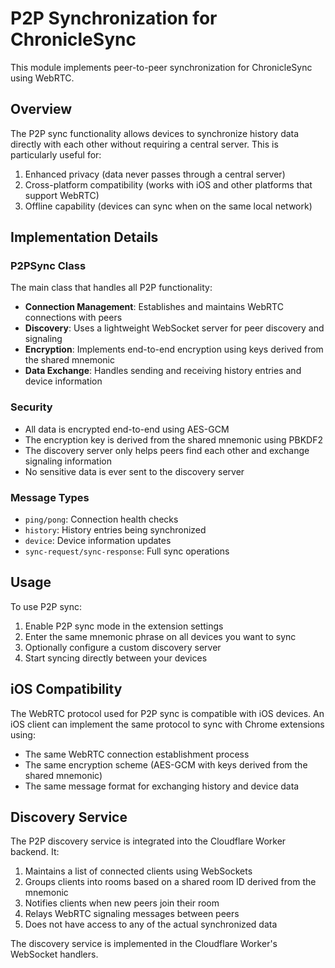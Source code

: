 # P2P Synchronization for ChronicleSync

This module implements peer-to-peer synchronization for ChronicleSync using WebRTC.

## Overview

The P2P sync functionality allows devices to synchronize history data directly with each other without requiring a central server. This is particularly useful for:

1. Enhanced privacy (data never passes through a central server)
2. Cross-platform compatibility (works with iOS and other platforms that support WebRTC)
3. Offline capability (devices can sync when on the same local network)

## Implementation Details

### P2PSync Class

The main class that handles all P2P functionality:

- **Connection Management**: Establishes and maintains WebRTC connections with peers
- **Discovery**: Uses a lightweight WebSocket server for peer discovery and signaling
- **Encryption**: Implements end-to-end encryption using keys derived from the shared mnemonic
- **Data Exchange**: Handles sending and receiving history entries and device information

### Security

- All data is encrypted end-to-end using AES-GCM
- The encryption key is derived from the shared mnemonic using PBKDF2
- The discovery server only helps peers find each other and exchange signaling information
- No sensitive data is ever sent to the discovery server

### Message Types

- `ping/pong`: Connection health checks
- `history`: History entries being synchronized
- `device`: Device information updates
- `sync-request/sync-response`: Full sync operations

## Usage

To use P2P sync:

1. Enable P2P sync mode in the extension settings
2. Enter the same mnemonic phrase on all devices you want to sync
3. Optionally configure a custom discovery server
4. Start syncing directly between your devices

## iOS Compatibility

The WebRTC protocol used for P2P sync is compatible with iOS devices. An iOS client can implement the same protocol to sync with Chrome extensions using:

- The same WebRTC connection establishment process
- The same encryption scheme (AES-GCM with keys derived from the shared mnemonic)
- The same message format for exchanging history and device data

## Discovery Service

The P2P discovery service is integrated into the Cloudflare Worker backend. It:

1. Maintains a list of connected clients using WebSockets
2. Groups clients into rooms based on a shared room ID derived from the mnemonic
3. Notifies clients when new peers join their room
4. Relays WebRTC signaling messages between peers
5. Does not have access to any of the actual synchronized data

The discovery service is implemented in the Cloudflare Worker's WebSocket handlers.